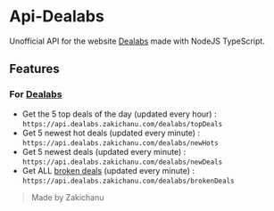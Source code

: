 # Api-Dealabs

Unofficial API for the website [Dealabs](https://www.dealabs.com/) made with NodeJS TypeScript. 

## Features

### For [Dealabs](https://www.dealabs.com/)

- Get the 5 top deals of the day (updated every hour) :  ```https://api.dealabs.zakichanu.com/dealabs/topDeals```
- Get 5 newest hot deals (updated every minute) : ```https://api.dealabs.zakichanu.com/dealabs/newHots```
- Get 5 newest deals (updated every minute) : ```https://api.dealabs.zakichanu.com/dealabs/newDeals```
- Get ALL [broken deals](https://www.dealabs.com/groupe/erreur-de-prix) (updated every minute) : ```https://api.dealabs.zakichanu.com/dealabs/brokenDeals```



> Made by Zakichanu
